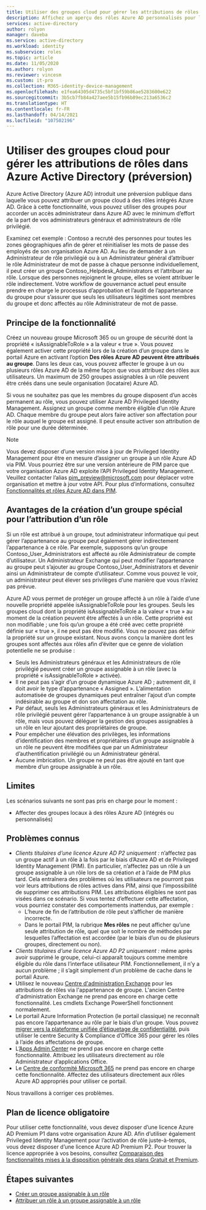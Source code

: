 ```yaml
---
title: Utiliser des groupes cloud pour gérer les attributions de rôles dans Azure Active Directory | Microsoft Docs
description: Affichez un aperçu des rôles Azure AD personnalisés pour la délégation de la gestion des identités. Gérez les attributions de rôles Azure dans le portail Azure, PowerShell ou l’API Graph.
services: active-directory
author: rolyon
manager: daveba
ms.service: active-directory
ms.workload: identity
ms.subservice: roles
ms.topic: article
ms.date: 11/05/2020
ms.author: rolyon
ms.reviewer: vincesm
ms.custom: it-pro
ms.collection: M365-identity-device-management
ms.openlocfilehash: e1fea64305d4735c5bf1bf59b86ae5283600e622
ms.sourcegitcommit: 3b5cb7fb84a427aee5b15fb96b89ec213a6536c2
ms.translationtype: HT
ms.contentlocale: fr-FR
ms.lasthandoff: 04/14/2021
ms.locfileid: "107502196"
---
```

# <a name="use-cloud-groups-to-manage-role-assignments-in-azure-active-directory-preview"></a>Utiliser des groupes cloud pour gérer les attributions de rôles dans Azure Active Directory (préversion)

Azure Active Directory (Azure AD) introduit une préversion publique dans laquelle vous pouvez attribuer un groupe cloud à des rôles intégrés Azure AD. Grâce à cette fonctionnalité, vous pouvez utiliser des groupes pour accorder un accès administrateur dans Azure AD avec le minimum d’effort de la part de vos administrateurs généraux et administrateurs de rôle privilégié.

Examinez cet exemple : Contoso a recruté des personnes pour toutes les zones géographiques afin de gérer et réinitialiser les mots de passe des employés de son organisation Azure AD. Au lieu de demander à un Administrateur de rôle privilégié ou à un Administrateur général d’attribuer le rôle Administrateur de mot de passe à chaque personne individuellement, il peut créer un groupe Contoso_Helpdesk_Administrators et l’attribuer au rôle. Lorsque des personnes rejoignent le groupe, elles se voient attribuer le rôle indirectement. Votre workflow de gouvernance actuel peut ensuite prendre en charge le processus d’approbation et l’audit de l’appartenance du groupe pour s’assurer que seuls les utilisateurs légitimes sont membres du groupe et donc affectés au rôle Administrateur de mot de passe.

## <a name="how-this-feature-works"></a>Principe de la fonctionnalité

Créez un nouveau groupe Microsoft 365 ou un groupe de sécurité dont la propriété « isAssignableToRole » a la valeur « true ». Vous pouvez également activer cette propriété lors de la création d’un groupe dans le portail Azure en activant l’option **Des rôles Azure AD peuvent être attribués au groupe**. Dans les deux cas, vous pouvez affecter le groupe à un ou plusieurs rôles Azure AD de la même façon que vous attribuez des rôles aux utilisateurs. Un maximum de 250 groupes assignables à un rôle peuvent être créés dans une seule organisation (locataire) Azure AD.

Si vous ne souhaitez pas que les membres du groupe disposent d’un accès permanent au rôle, vous pouvez utiliser Azure AD Privileged Identity Management. Assignez un groupe comme membre éligible d’un rôle Azure AD. Chaque membre du groupe peut alors faire activer son affectation pour le rôle auquel le groupe est assigné. Il peut ensuite activer son attribution de rôle pour une durée déterminée.

> [!Note]
> Vous devez disposer d’une version mise à jour de Privileged Identity Management pour être en mesure d’assigner un groupe à un rôle Azure AD via PIM. Vous pourriez être sur une version antérieure de PIM parce que votre organisation Azure AD exploite l’API Privileged Identity Management. Veuillez contacter l’alias pim_preview@microsoft.com pour déplacer votre organisation et mettre à jour votre API. Pour plus d’informations, consultez [Fonctionnalités et rôles Azure AD dans PIM](../privileged-identity-management/azure-ad-roles-features.md).

## <a name="why-we-enforce-creation-of-a-special-group-for-assigning-it-to-a-role"></a>Avantages de la création d’un groupe spécial pour l’attribution d’un rôle

Si un rôle est attribué à un groupe, tout administrateur informatique qui peut gérer l’appartenance au groupe peut également gérer indirectement l’appartenance à ce rôle. Par exemple, supposons qu’un groupe Contoso_User_Administrators est affecté au rôle Administrateur de compte d’utilisateur. Un Administrateur Exchange qui peut modifier l’appartenance au groupe peut s’ajouter au groupe Contoso_User_Administrators et devenir ainsi un Administrateur de compte d’utilisateur. Comme vous pouvez le voir, un administrateur peut élever ses privilèges d’une manière que vous n’aviez pas prévue.

Azure AD vous permet de protéger un groupe affecté à un rôle à l’aide d’une nouvelle propriété appelée isAssignableToRole pour les groupes. Seuls les groupes cloud dont la propriété isAssignableToRole a la valeur « true » au moment de la création peuvent être affectés à un rôle. Cette propriété est non modifiable ; une fois qu’un groupe a été créé avec cette propriété définie sur « true », il ne peut pas être modifié. Vous ne pouvez pas définir la propriété sur un groupe existant.
Nous avons conçu la manière dont les groupes sont affectés aux rôles afin d’éviter que ce genre de violation potentielle ne se produise :

- Seuls les Administrateurs généraux et les Administrateurs de rôle privilégié peuvent créer un groupe assignable à un rôle (avec la propriété « isAssignableToRole » activée).
- Il ne peut pas s’agir d’un groupe dynamique Azure AD ; autrement dit, il doit avoir le type d’appartenance « Assigned ». L’alimentation automatisée de groupes dynamiques peut entraîner l’ajout d’un compte indésirable au groupe et don son affectation au rôle.
- Par défaut, seuls les Administrateurs généraux et les Administrateurs de rôle privilégié peuvent gérer l’appartenance à un groupe assignable à un rôle, mais vous pouvez déléguer la gestion des groupes assignables à un rôle en leur ajoutant des propriétaires de groupe.
- Pour empêcher une élévation des privilèges, les informations d’identification des membres et propriétaires d’un groupe assignable à un rôle ne peuvent être modifiées que par un Administrateur d’authentification privilégié ou un Administrateur général.
- Aucune imbrication. Un groupe ne peut pas être ajouté en tant que membre d’un groupe assignable à un rôle.

## <a name="limitations"></a>Limites

Les scénarios suivants ne sont pas pris en charge pour le moment :  

- Affecter des groupes locaux à des rôles Azure AD (intégrés ou personnalisés)

## <a name="known-issues"></a>Problèmes connus

- *Clients titulaires d’une licence Azure AD P2 uniquement :* n’affectez pas un groupe actif à un rôle à la fois par le biais d’Azure AD et de Privileged Identity Management (PIM). En particulier, n’affectez pas un rôle à un groupe assignable à un rôle lors de sa création *et* à l’aide de PIM plus tard. Cela entraînera des problèmes où les utilisateurs ne pourront pas voir leurs attributions de rôles actives dans PIM, ainsi que l’impossibilité de supprimer ces attributions PIM. Les attributions éligibles ne sont pas visées dans ce scénario. Si vous tentez d’effectuer cette affectation, vous pourriez constater des comportements inattendus, par exemple :
  - L’heure de fin de l’attribution de rôle peut s’afficher de manière incorrecte.
  - Dans le portail PIM, la rubrique **Mes rôles** ne peut afficher qu’une seule attribution de rôle, quel que soit le nombre de méthodes par lesquelles l’affectation est accordée (par le biais d’un ou de plusieurs groupes, directement ou non).
- *Clients titulaires d’une licence Azure AD P2 uniquement :* même après avoir supprimé le groupe, celui-ci apparaît toujours comme membre éligible du rôle dans l’interface utilisateur PIM. Fonctionnellement, il n’y a aucun problème ; il s’agit simplement d’un problème de cache dans le portail Azure.  
- Utilisez le nouveau [Centre d'administration Exchange](https://admin.exchange.microsoft.com/) pour les attributions de rôles via l'appartenance de groupe. L'ancien Centre d'administration Exchange ne prend pas encore en charge cette fonctionnalité. Les cmdlets Exchange PowerShell fonctionnent normalement.
- Le portail Azure Information Protection (le portail classique) ne reconnaît pas encore l’appartenance au rôle par le biais d’un groupe. Vous pouvez [migrer vers la plateforme unifiée d’étiquetage de confidentialité](/azure/information-protection/configure-policy-migrate-labels), puis utiliser le centre Security & Compliance d’Office 365 pour gérer les rôles à l’aide des affectations de groupe.
- L’[Apps Admin Center](https://config.office.com/) ne prend pas encore en charge cette fonctionnalité. Attribuez les utilisateurs directement au rôle Administrateur d’applications Office.
- Le [Centre de conformité Microsoft 365](https://compliance.microsoft.com/) ne prend pas encore en charge cette fonctionnalité. Affectez des utilisateurs directement aux rôles Azure AD appropriés pour utiliser ce portail.

Nous travaillons à corriger ces problèmes.

## <a name="required-license-plan"></a>Plan de licence obligatoire

Pour utiliser cette fonctionnalité, vous devez disposer d’une licence Azure AD Premium P1 dans votre organisation Azure AD. Afin d’utiliser également Privileged Identity Management pour l’activation de rôle juste-à-temps, vous devez disposer d’une licence Azure AD Premium P2. Pour trouver la licence appropriée à vos besoins, consultez [Comparaison des fonctionnalités mises à la disposition générale des plans Gratuit et Premium](../fundamentals/active-directory-whatis.md#what-are-the-azure-ad-licenses).

## <a name="next-steps"></a>Étapes suivantes

- [Créer un groupe assignable à un rôle](groups-create-eligible.md)
- [Attribuer un rôle à un groupe assignable à un rôle](groups-assign-role.md)
